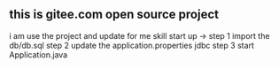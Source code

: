 ## this is gitee.com open source project
i am use the project and update for me skill
start up -> 
step 1 import the db/db.sql 
step 2 update the application.properties jdbc
step 3 start Application.java